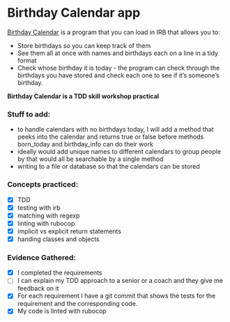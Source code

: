 # Birthday Calendar app

[Birthday Calendar](https://github.com/aniasobo/birthdaycal) is a program that you can load in IRB that allows you to:  

- Store birthdays so you can keep track of them
- See them all at once with names and birthdays each on a line in a tidy format
- Check whose birthday it is today - the program can check through the birthdays you have stored and check each one to see if it’s someone’s birthday.

**Birthday Calendar is a TDD skill workshop practical**

### Stuff to add:  

- to handle calendars with no birthdays today, I will add a method that peeks into the calendar and returns true or false before methods born_today and birthday_info can do their work
- ideally would add unique names to different calendars to group people by that would all be searchable by a single method
- writing to a file or database so that the calendars can be stored 

### Concepts practiced:

- [x] TDD
- [x] testing with irb
- [x] matching with regexp
- [x] linting with rubocop
- [x] implicit vs explicit return statements
- [x] handing classes and objects 

### Evidence Gathered:

- [x] I completed the requirements
- [ ] I can explain my TDD approach to a senior or a coach and they give me feedback on it
- [x] For each requirement I have a git commit that shows the tests for the requirement and the corresponding code.
- [x] My code is linted with rubocop